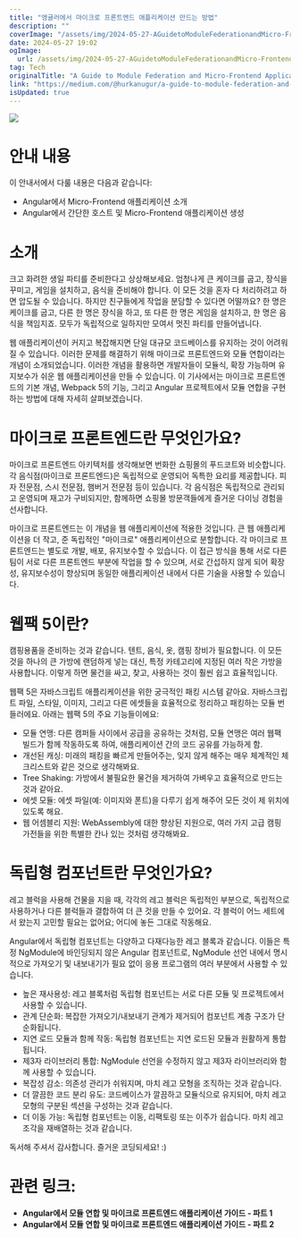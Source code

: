 ```yaml
---
title: "앵귤러에서 마이크로 프론트엔드 애플리케이션 만드는 방법"
description: ""
coverImage: "/assets/img/2024-05-27-AGuidetoModuleFederationandMicro-FrontendApplicationsinAngularPart1_0.png"
date: 2024-05-27 19:02
ogImage:
  url: /assets/img/2024-05-27-AGuidetoModuleFederationandMicro-FrontendApplicationsinAngularPart1_0.png
tag: Tech
originalTitle: "A Guide to Module Federation and Micro-Frontend Applications in Angular — Part 1"
link: "https://medium.com/@hurkanugur/a-guide-to-module-federation-and-micro-frontend-applications-in-angular-part-1-1ec0a62191b5"
isUpdated: true
---
```


<img src="/assets/img/2024-05-27-AGuidetoModuleFederationandMicro-FrontendApplicationsinAngularPart1_0.png" />

# 안내 내용

이 안내서에서 다룰 내용은 다음과 같습니다:

- Angular에서 Micro-Frontend 애플리케이션 소개
- Angular에서 간단한 호스트 및 Micro-Frontend 애플리케이션 생성

<!-- seedividend - 사각형 -->

<ins class="adsbygoogle"
     style="display:block"
     data-ad-client="ca-pub-4877378276818686"
     data-ad-slot="1898504329"
     data-ad-format="auto"
     data-full-width-responsive="true"></ins>

<script>
     (adsbygoogle = window.adsbygoogle || []).push({});
</script>

# 소개

크고 화려한 생일 파티를 준비한다고 상상해보세요. 엄청나게 큰 케이크를 굽고, 장식을 꾸미고, 게임을 설치하고, 음식을 준비해야 합니다. 이 모든 것을 혼자 다 처리하려고 하면 압도될 수 있습니다. 하지만 친구들에게 작업을 분담할 수 있다면 어떨까요? 한 명은 케이크를 굽고, 다른 한 명은 장식을 하고, 또 다른 한 명은 게임을 설치하고, 한 명은 음식을 책임지죠. 모두가 독립적으로 일하지만 모여서 멋진 파티를 만들어냅니다.

웹 애플리케이션이 커지고 복잡해지면 단일 대규모 코드베이스를 유지하는 것이 어려워질 수 있습니다. 이러한 문제를 해결하기 위해 마이크로 프론트엔드와 모듈 연합이라는 개념이 소개되었습니다. 이러한 개념을 활용하면 개발자들이 모듈식, 확장 가능하며 유지보수가 쉬운 웹 애플리케이션을 만들 수 있습니다. 이 기사에서는 마이크로 프론트엔드의 기본 개념, Webpack 5의 기능, 그리고 Angular 프로젝트에서 모듈 연합을 구현하는 방법에 대해 자세히 살펴보겠습니다.

# 마이크로 프론트엔드란 무엇인가요?

<!-- seedividend - 사각형 -->

<ins class="adsbygoogle"
     style="display:block"
     data-ad-client="ca-pub-4877378276818686"
     data-ad-slot="1898504329"
     data-ad-format="auto"
     data-full-width-responsive="true"></ins>

<script>
     (adsbygoogle = window.adsbygoogle || []).push({});
</script>

마이크로 프론트엔드 아키텍처를 생각해보면 번화한 쇼핑몰의 푸드코트와 비슷합니다. 각 음식점(마이크로 프론트엔드)은 독립적으로 운영되어 독특한 요리를 제공합니다. 피자 전문점, 스시 전문점, 햄버거 전문점 등이 있습니다. 각 음식점은 독립적으로 관리되고 운영되며 재고가 구비되지만, 함께하면 쇼핑몰 방문객들에게 즐거운 다이닝 경험을 선사합니다.

마이크로 프론트엔드는 이 개념을 웹 애플리케이션에 적용한 것입니다. 큰 웹 애플리케이션을 더 작고, 준 독립적인 "마이크로" 애플리케이션으로 분할합니다. 각 마이크로 프론트엔드는 별도로 개발, 배포, 유지보수할 수 있습니다. 이 접근 방식을 통해 서로 다른 팀이 서로 다른 프론트엔드 부분에 작업을 할 수 있으며, 서로 간섭하지 않게 되어 확장성, 유지보수성이 향상되며 동일한 애플리케이션 내에서 다른 기술을 사용할 수 있습니다.

# 웹팩 5이란?

캠핑용품을 준비하는 것과 같습니다. 텐트, 음식, 옷, 캠핑 장비가 필요합니다. 이 모든 것을 하나의 큰 가방에 랜덤하게 넣는 대신, 특정 카테고리에 지정된 여러 작은 가방을 사용합니다. 이렇게 하면 물건을 싸고, 찾고, 사용하는 것이 훨씬 쉽고 효율적입니다.

<!-- seedividend - 사각형 -->

<ins class="adsbygoogle"
     style="display:block"
     data-ad-client="ca-pub-4877378276818686"
     data-ad-slot="1898504329"
     data-ad-format="auto"
     data-full-width-responsive="true"></ins>

<script>
     (adsbygoogle = window.adsbygoogle || []).push({});
</script>

웹팩 5은 자바스크립트 애플리케이션을 위한 궁극적인 패킹 시스템 같아요. 자바스크립트 파일, 스타일, 이미지, 그리고 다른 에셋들을 효율적으로 정리하고 패킹하는 모듈 번들러에요. 아래는 웹팩 5의 주요 기능들이에요:

- 모듈 연맹: 다른 캠퍼들 사이에서 공급을 공유하는 것처럼, 모듈 연맹은 여러 웹팩 빌드가 함께 작동하도록 하여, 애플리케이션 간의 코드 공유를 가능하게 함.
- 개선된 캐싱: 미래의 패킹을 빠르게 만들어주는, 잊지 않게 해주는 매우 체계적인 체크리스트와 같은 것으로 생각해봐요.
- Tree Shaking: 가방에서 불필요한 물건을 제거하여 가벼우고 효율적으로 만드는 것과 같아요.
- 에셋 모듈: 에셋 파일(예: 이미지와 폰트)을 다루기 쉽게 해주어 모든 것이 제 위치에 있도록 해요.
- 웹 어셈블리 지원: WebAssembly에 대한 향상된 지원으로, 여러 가지 고급 캠핑 가전들을 위한 특별한 칸나 있는 것처럼 생각해봐요.

# 독립형 컴포넌트란 무엇인가요?

레고 블럭을 사용해 건물을 지을 때, 각각의 레고 블럭은 독립적인 부분으로, 독립적으로 사용하거나 다른 블럭들과 결합하여 더 큰 것을 만들 수 있어요. 각 블럭이 어느 세트에서 왔는지 고민할 필요는 없어요; 어디에 놓든 그대로 작동해요.

<!-- seedividend - 사각형 -->

<ins class="adsbygoogle"
     style="display:block"
     data-ad-client="ca-pub-4877378276818686"
     data-ad-slot="1898504329"
     data-ad-format="auto"
     data-full-width-responsive="true"></ins>

<script>
     (adsbygoogle = window.adsbygoogle || []).push({});
</script>

Angular에서 독립형 컴포넌트는 다양하고 다재다능한 레고 블록과 같습니다. 이들은 특정 NgModule에 바인딩되지 않은 Angular 컴포넌트로, NgModule 선언 내에서 명시적으로 가져오기 및 내보내기가 필요 없이 응용 프로그램의 여러 부분에서 사용할 수 있습니다.

- 높은 재사용성: 레고 블록처럼 독립형 컴포넌트는 서로 다른 모듈 및 프로젝트에서 사용할 수 있습니다.
- 관계 단순화: 복잡한 가져오기/내보내기 관계가 제거되어 컴포넌트 계층 구조가 단순화됩니다.
- 지연 로드 모듈과 함께 작동: 독립형 컴포넌트는 지연 로드된 모듈과 원활하게 통합됩니다.
- 제3자 라이브러리 통합: NgModule 선언을 수정하지 않고 제3자 라이브러리와 함께 사용할 수 있습니다.
- 복잡성 감소: 의존성 관리가 쉬워지며, 마치 레고 모형을 조직하는 것과 같습니다.
- 더 깔끔한 코드 분리 유도: 코드베이스가 깔끔하고 모듈식으로 유지되어, 마치 레고 모형의 구분된 섹션을 구성하는 것과 같습니다.
- 더 이동 가능: 독립형 컴포넌트는 이동, 리팩토링 또는 이주가 쉽습니다. 마치 레고 조각을 재배열하는 것과 같습니다.

독서해 주셔서 감사합니다. 즐거운 코딩되세요! :)

# 관련 링크:

<!-- seedividend - 사각형 -->

<ins class="adsbygoogle"
     style="display:block"
     data-ad-client="ca-pub-4877378276818686"
     data-ad-slot="1898504329"
     data-ad-format="auto"
     data-full-width-responsive="true"></ins>

<script>
     (adsbygoogle = window.adsbygoogle || []).push({});
</script>

- **Angular에서 모듈 연합 및 마이크로 프론트엔드 애플리케이션 가이드 - 파트 1**
- **Angular에서 모듈 연합 및 마이크로 프론트엔드 애플리케이션 가이드 - 파트 2**
